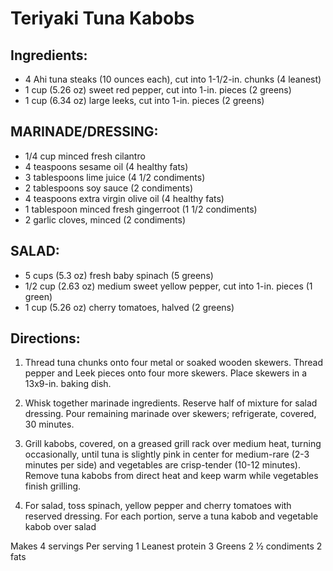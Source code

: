 # Teriyaki Tuna Kabobs

## Ingredients:
* 4 Ahi tuna steaks (10 ounces each), cut into 1-1/2-in. chunks (4 leanest)
* 1 cup (5.26 oz) sweet red pepper, cut into 1-in. pieces (2 greens)
* 1 cup (6.34 oz) large leeks, cut into 1-in. pieces (2 greens)

## MARINADE/DRESSING:
* 1/4 cup minced fresh cilantro
* 4 teaspoons sesame oil (4 healthy fats)
* 3 tablespoons lime juice (4 1/2 condiments)
* 2 tablespoons soy sauce (2 condiments)
* 4 teaspoons extra virgin olive oil (4 healthy fats)
* 1 tablespoon minced fresh gingerroot (1 1/2 condiments)
* 2 garlic cloves, minced (2 condiments)

## SALAD:
* 5 cups (5.3 oz) fresh baby spinach (5 greens)
* 1/2 cup (2.63 oz) medium sweet yellow pepper, cut into 1-in. pieces (1 green)
* 1 cup (5.26 oz) cherry tomatoes, halved (2 greens)

## Directions:

1. Thread tuna chunks onto four metal or soaked wooden skewers. Thread pepper and Leek pieces onto four more skewers. Place skewers in a 13x9-in. baking dish.

1. Whisk together marinade ingredients. Reserve half of mixture for salad dressing. Pour remaining marinade over skewers; refrigerate, covered, 30 minutes.

1. Grill kabobs, covered, on a greased grill rack over medium heat, turning occasionally, until tuna is slightly pink in center for medium-rare (2-3 minutes per side) and vegetables are crisp-tender (10-12 minutes). Remove tuna kabobs from direct heat and keep warm while vegetables finish grilling.
2. For salad, toss spinach, yellow pepper and cherry tomatoes with reserved dressing. For each portion, serve a tuna kabob and vegetable kabob over salad

Makes 4 servings
Per serving
1 Leanest protein
3 Greens
2 ½ condiments
2 fats
